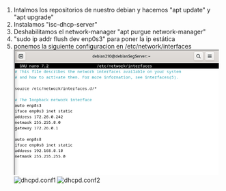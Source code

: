1. Intalmos los repositorios de nuestro debian y hacemos "apt update" y "apt upgrade"
2. Instalamos "isc-dhcp-server"
3. Deshabilitamos el network-manager "apt purgue network-manager"
4. "sudo ip addr flush dev enp0s3" para poner la ip estática
5. ponemos la siguiente configuracion en /etc/network/interfaces
![img1](images/interfaces-dhcp-failover.png)
![dhcpd.conf1](images/dhdpd.conf1)
![dhcpd.conf2](images/dhdpd.conf2)
